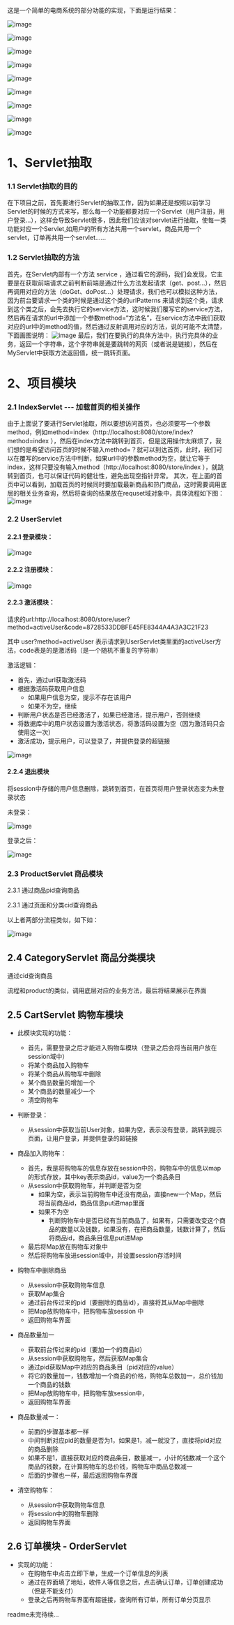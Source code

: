 这是一个简单的电商系统的部分功能的实现，下面是运行结果：

![image](https://github.com/feihhh/store/raw/master/img4readme/run1.png)

![image](https://github.com/feihhh/store/raw/master/img4readme/run2.png)

![image](https://github.com/feihhh/store/raw/master/img4readme/run3.png)

![image](https://github.com/feihhh/store/raw/master/img4readme/run4.png)

![image](https://github.com/feihhh/store/raw/master/img4readme/run5.png)

![image](https://github.com/feihhh/store/raw/master/img4readme/run6.png)

![image](https://github.com/feihhh/store/raw/master/img4readme/run7.png)

![image](https://github.com/feihhh/store/raw/master/img4readme/run8.png)

![image](https://github.com/feihhh/store/raw/master/img4readme/run9.png)

# 1、Servlet抽取

### 1.1 Servlet抽取的目的

在下项目之前，首先要进行Servlet的抽取工作，因为如果还是按照以前学习Servlet的时候的方式来写，那么每一个功能都要对应一个Servlet（用户注册，用户登录...），这样会导致Servlet很多，因此我们应该对servlet进行抽取，使每一类功能对应一个Servlet,如用户的所有方法共用一个servlet，商品共用一个servlet，订单再共用一个servlet......
### 1.2 Servlet抽取的方法

首先，在Servlet内部有一个方法 service ，通过看它的源码，我们会发现，它主要是在获取前端请求之前判断前端是通过什么方法发起请求（get、post...），然后再调用对应的方法（doGet、doPost...）处理请求，我们也可以模拟这种方法，因为前台要请求一个类的时候是通过这个类的urlPatterns 来请求到这个类，请求到这个类之后，会先去执行它的service方法，这时候我们覆写它的service方法，然后再在请求的url中添加一个参数method=“方法名”，在service方法中我们获取对应的url中的method的值，然后通过反射调用对应的方法，说的可能不太清楚，下面画图说明：
![image](https://github.com/feihhh/store/raw/master/img4readme/servletHandle.png)
最后，我们在要执行的具体方法中，执行完具体的业务，返回一个字符串，这个字符串就是要跳转的网页（或者说是链接），然后在MyServlet中获取方法返回值，统一跳转页面。

# 2、项目模块
### 2.1 IndexServlet    ---  加载首页的相关操作

由于上面说了要进行Servlet抽取，所以要想访问首页，也必须要写一个参数method，例如method=index（http://localhost:8080/store/index?method=index ），然后在index方法中跳转到首页，但是这用操作太麻烦了，我们想的是希望访问首页的时候不输入method=？就可以到达首页，此时，我们可以在覆写的service方法中判断，如果url中的参数method为空，就让它等于index，这样只要没有输入method（http://localhost:8080/store/index ），就跳转到首页，也可以保证代码的健壮性，避免出现空指针异常。
其次，在上面的首页中可以看到，加载首页的时候同时要加载最新商品和热门商品，这时需要调用底层的相关业务查询，然后将查询的结果放在requset域对象中，具体流程如下图：
![image](https://github.com/feihhh/store/raw/master/img4readme/index.png)

### 2.2 UserServlet

#### 2.2.1 登录模块：

![image](https://github.com/feihhh/JavaWeb-/raw/master/img4Readme/login.png)

#### 2.2.2 注册模块：

![image](https://github.com/feihhh/JavaWeb-/raw/master/img4Readme/regist.png)

#### 2.2.3 激活模块：

请求的url:http://localhost:8080/store/user?method=activeUser&code=8728533DDBFE45FE8344A4A3A3C21F23

其中 user?method=activeUser 表示请求到UserServlet类里面的activeUser方法，code表是的是激活码（是一个随机不重复的字符串）

激活逻辑：

- 首先，通过url获取激活码
- 根据激活码获取用户信息
  - 如果用户信息为空，提示不存在该用户
  - 如果不为空，继续
- 判断用户状态是否已经激活了，如果已经激活，提示用户，否则继续
- 将数据库中的用户状态设置为激活状态，将激活码设置为空（因为激活码只会使用这一次）
- 激活成功，提示用户，可以登录了，并提供登录的超链接

![image](https://github.com/feihhh/JavaWeb-/raw/master/img4Readme/active.PNG)

#### 2.2.4 退出模块

将session中存储的用户信息删除，跳转到首页，在首页将用户登录状态变为未登录状态

未登录：

![image](https://github.com/feihhh/JavaWeb-/raw/master/img4Readme/exitStatus.png)

登录之后：

![image](https://github.com/feihhh/JavaWeb-/raw/master/img4Readme/loginStatus.PNG)

### 2.3 ProductServlet  商品模块

2.3.1 通过商品pid查询商品

2.3.1 通过页面和分类cid查询商品

以上者两部分流程类似，如下如：

![image](https://github.com/feihhh/JavaWeb-/raw/master/img4Readme/product.png)

## 2.4 CategoryServlet  商品分类模块

通过cid查询商品

流程和product的类似，调用底层对应的业务方法，最后将结果展示在界面

## 2.5 CartServlet  购物车模块

- 此模块实现的功能：
  - 首先，需要登录之后才能进入购物车模块（登录之后会将当前用户放在session域中）
  - 将某个商品加入购物车
  - 将某个商品从购物车中删除
  - 某个商品数量的增加一个
  - 某个商品的数量减少一个
  - 清空购物车

- 判断登录：
  - 从session中获取当前User对象，如果为空，表示没有登录，跳转到提示页面，让用户登录，并提供登录的超链接
- 商品加入购物车：
  - 首先，我是将购物车的信息存放在session中的，购物车中的信息以map的形式存放，其中key表示商品id，value为一个商品条目
  - 从session中获取购物车，并判断是否为空
    - 如果为空，表示当前购物车中还没有商品，直接new一个Map，然后将当前商品id，商品信息put进map里面
    - 如果不为空
      - 判断购物车中是否已经有当前商品了，如果有，只需要改变这个商品的数量以及钱数，如果没有，在把商品数量，钱数计算了，然后将商品id，商品条目信息put进Map
  - 最后将Map放在购物车对象中
  - 然后将购物车放进session域中，并设置session存活时间
- 购物车中删除商品
  - 从session中获取购物车信息
  - 获取Map集合
  - 通过前台传过来的pid（要删除的商品id），直接将其从Map中删除
  - 把Map放购物车中，把购物车放session 中
  - 返回购物车界面
- 商品数量加一
  - 获取前台传过来的pid（要加一个的商品id）
  - 从session中获取购物车，然后获取Map集合
  - 通过pid获取Map中对应的商品条目（pid对应的value）
  - 将它的数量加一，钱数增加一个商品的价格，购物车总数加一，总价钱加一个商品的钱数
  - 把Map放购物车中，把购物车放session中，
  - 返回购物车界面
- 商品数量减一：
  - 前面的步骤基本都一样
  - 中间判断对应pid的数量是否为1，如果是1，减一就没了，直接将pid对应的商品删除
  - 如果不是1，直接获取对应的商品条目，数量减一，小计的钱数减一个这个商品的钱数，在计算购物车的总价钱，购物车中商品总数减一
  - 后面的步骤也一样，最后返回购物车界面
- 清空购物车：
  - 从session中获取购物车信息
  - 将session中的购物车删除
  - 返回购物车界面

## 2.6 订单模块 - OrderServlet

- 实现的功能：
  - 在购物车中点击立即下单，生成一个订单信息的列表
  - 通过在界面填了地址，收件人等信息之后，点击确认订单，订单创建成功（但是不能支付）
  - 登录之后再购物车界面有超链接，查询所有订单，所有订单分页显示



readme未完待续...